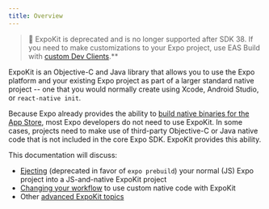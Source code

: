 ```yaml
---
title: Overview
---
```


> 🚫 ExpoKit is deprecated and is no longer supported after SDK 38. If you need to make customizations to your Expo project, use EAS Build with [custom Dev Clients](../workflow/customizing.md).**

ExpoKit is an Objective-C and Java library that allows you to use the Expo platform and your existing Expo project as part of a larger standard native project -- one that you would normally create using Xcode, Android Studio, or `react-native init`.

Because Expo already provides the ability to [build native binaries for the App Store](../distribution/building-standalone-apps.md), most Expo developers do not need to use ExpoKit. In some cases, projects need to make use of third-party Objective-C or Java native code that is not included in the core Expo SDK. ExpoKit provides this ability.

This documentation will discuss:

- [Ejecting](eject.md) (deprecated in favor of `expo prebuild`) your normal (JS) Expo project into a JS-and-native ExpoKit project
- [Changing your workflow](expokit.md) to use custom native code with ExpoKit
- Other [advanced ExpoKit topics](advanced-expokit-topics.md)
